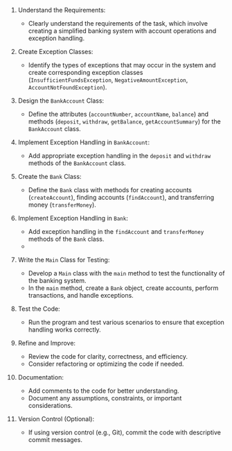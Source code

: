1. Understand the Requirements:
   - Clearly understand the requirements of the task, which involve creating a simplified banking system with account operations and exception handling.

2. Create Exception Classes:
   - Identify the types of exceptions that may occur in the system and create corresponding exception classes (`InsufficientFundsException`, `NegativeAmountException`, `AccountNotFoundException`).

3. Design the `BankAccount` Class:
   - Define the attributes (`accountNumber`, `accountName`, `balance`) and methods (`deposit`, `withdraw`, `getBalance`, `getAccountSummary`) for the `BankAccount` class.

4. Implement Exception Handling in `BankAccount`:
   - Add appropriate exception handling in the `deposit` and `withdraw` methods of the `BankAccount` class.

5. Create the `Bank` Class:
   - Define the `Bank` class with methods for creating accounts (`createAccount`), finding accounts (`findAccount`), and transferring money (`transferMoney`).

6. Implement Exception Handling in `Bank`:
   - Add exception handling in the `findAccount` and `transferMoney` methods of the `Bank` class.
   - 
7. Write the `Main` Class for Testing:
   - Develop a `Main` class with the `main` method to test the functionality of the banking system.
   - In the `main` method, create a `Bank` object, create accounts, perform transactions, and handle exceptions.

8. Test the Code:
   - Run the program and test various scenarios to ensure that exception handling works correctly.

9. Refine and Improve:
   - Review the code for clarity, correctness, and efficiency.
   - Consider refactoring or optimizing the code if needed.

10. Documentation:
    - Add comments to the code for better understanding.
    - Document any assumptions, constraints, or important considerations.

11. Version Control (Optional):
    - If using version control (e.g., Git), commit the code with descriptive commit messages.
